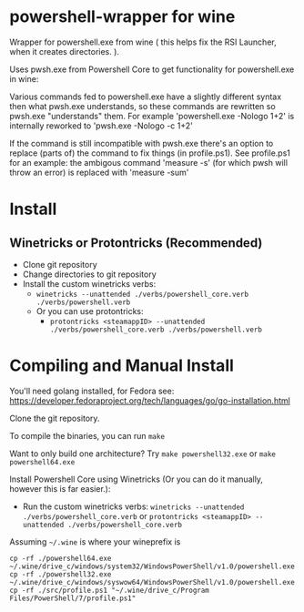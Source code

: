 # powershell-wrapper for wine

Wrapper for powershell.exe from wine ( this helps fix the RSI Launcher, when it creates directories. ).

Uses pwsh.exe from Powershell Core to get functionality for powershell.exe in wine:

Various commands fed to powershell.exe have a slightly different syntax then what pwsh.exe understands, so these commands are rewritten so pwsh.exe "understands" them.
For example 'powershell.exe -Nologo 1+2' is internally reworked to 'pwsh.exe -Nologo -c 1+2'

If the command is still incompatible with pwsh.exe there's an option to replace (parts of) the command to fix things (in profile.ps1).
See profile.ps1 for an example: the ambigous command 'measure -s' (for which pwsh will throw an error) is replaced with 'measure -sum'


# Install 

## Winetricks or Protontricks (Recommended)

- Clone git repository
- Change directories to git repository
- Install the custom winetricks verbs:
   - `winetricks --unattended ./verbs/powershell_core.verb ./verbs/powershell.verb`
   - Or you can use protontricks: 
      - `protontricks <steamappID> --unattended ./verbs/powershell_core.verb ./verbs/powershell.verb`

# Compiling and Manual Install

You'll need golang installed, for Fedora see: https://developer.fedoraproject.org/tech/languages/go/go-installation.html

Clone the git repository.

To compile the binaries, you can run `make`

Want to only build one architecture? Try
`make powershell32.exe` or `make powershell64.exe`

Install Powershell Core using Winetricks (Or you can do it manually, however this is far easier.):
- Run the custom winetricks verbs:
`winetricks --unattended ./verbs/powershell_core.verb` 
or `protontricks <steamappID> --unattended ./verbs/powershell_core.verb`

Assuming `~/.wine` is where your wineprefix is
  
```
cp -rf ./powershell64.exe ~/.wine/drive_c/windows/system32/WindowsPowerShell/v1.0/powershell.exe
cp -rf ./powershell32.exe ~/.wine/drive_c/windows/syswow64/WindowsPowerShell/v1.0/powershell.exe
cp -rf ./src/profile.ps1 "~/.wine/drive_c/Program Files/PowerShell/7/profile.ps1"
```
